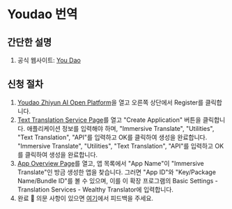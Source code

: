 # Youdao 번역

## 간단한 설명

1. 공식 웹사이트: [You Dao](http://ai.youdao.com/)

## 신청 절차

1. [Youdao Zhiyun AI Open Platform](http://ai.youdao.com)을 열고 오른쪽 상단에서 Register를 클릭합니다.
2. [Text Translation Service Page](https://ai.youdao.com/console/#/service-singleton/text-translation)를 열고 "Create Application" 버튼을 클릭합니다. 애플리케이션 정보를 입력해야 하며, "Immersive Translate", "Utilities", "Text Translation", "API"를 입력하고 OK를 클릭하여 생성을 완료합니다. "Immersive Translate", "Utilities", "Text Translation", "API"를 입력하고 OK를 클릭하여 생성을 완료합니다.
3. [App Overview Page](https://ai.youdao.com/console/#/app-overview)를 열고, 앱 목록에서 "App Name"이 "Immersive Translate"인 방금 생성한 앱을 찾습니다. 그러면 "App ID"와 "Key/Package Name/Bundle ID"를 볼 수 있으며, 이를 이 확장 프로그램의 Basic Settings - Translation Services - Wealthy Translator에 입력합니다.
4. 완료 🎉 의문 사항이 있으면 [여기](https://github.com/immersive-translate/immersive-translate/issues/137)에서 피드백을 주세요.